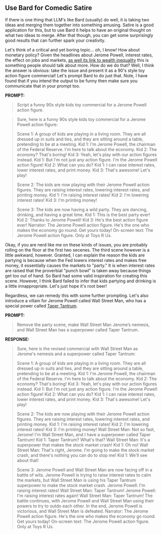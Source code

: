 ## Use Bard for Comedic Satire 

If there is one thing that LLM's like Bard (usually) do well, it is taking two ideas and merging them together into something amusing. Satire is a good application for this, but to use Bard it helps to have an original thought on what two ideas to merge. After that though, you can get some surprisingly good results that can further spark your creativity. 

Let's think of a critical and yet boring topic... oh, I know! How about monetary policy? Given the headlines about Jerome Powell, interest rates, the effect on jobs and markets, [as well its link to wealth inequality](https://www.youtube.com/watch?v=EpMLAQbSYAw) this is something people should talk about more. How do we do that? Well, I think the answer is obvious: take the issue and present it as a 90's style toy action figure commercial! Let's prompt Bard to do just that. Note, I have found that if you intend the output to be funny then make sure you communicate that in your prompt too. 

**PROMPT:**

> Script a funny 90s style kids toy commercial for a Jerome Powell action figure.

>Sure, here is a funny 90s style kids toy commercial for a Jerome Powell action figure:
>
>Scene 1:
>A group of kids are playing in a living room. They are all dressed up in suits and ties, and they are sitting around a table, pretending to be at a meeting.
>Kid 1: I'm Jerome Powell, the chairman of the Federal Reserve. I'm here to talk about the economy.
>Kid 2: The economy? That's boring!
>Kid 3: Yeah, let's play with our action figures instead.
>Kid 1: But I'm not just any action figure. I'm the Jerome Powell action figure!
>Kid 2: What can you do?
>Kid 1: I can raise interest rates, lower interest rates, and print money.
>Kid 3: That's awesome! Let's play!
>
>Scene 2:
>The kids are now playing with their Jerome Powell action figures. They are raising interest rates, lowering interest rates, and printing money.
>Kid 1: I'm raising interest rates!
>Kid 2: I'm lowering interest rates!
>Kid 3: I'm printing money!
>
>Scene 3:
>The kids are now having a wild party. They are dancing, drinking, and having a great time.
>Kid 1: This is the best party ever!
>Kid 2: Thanks to Jerome Powell!
>Kid 3: He's the best action figure ever!
>Narrator: The Jerome Powell action figure. He's the one who makes the economy go round. Get yours today!
>On-screen text: The Jerome Powell action figure. Only at Toys R Us.

Okay, if you are nerd like me on these kinds of issues, you are probably rolling on the floor at the first two secenes. The third scene however is a little awkward, however. Granted, I can explain the reason the kids are partying is because when the Fed lowers interest rates and makes free money, it essentially causes the markets to "party." It is when interest rates are raised that the proverbial "punch bowl" is taken away because things get too out of hand. So Bard had some valid inspiration for creating this scene. However, I think Bard failed to infer that kids partying and drinking is a little innappropriate. Let's just hope it's root beer!

Regardless, we can remedy this with some further prompting. Let's also introduce a villain for Jerome Powell called Wall Street Man, who has a special power called [Taper Tantrum](https://www.investopedia.com/terms/t/taper-tantrum.asp). 

**PROMPT:**

>Remove the party scene, make Wall Street Man Jerome’s nemesis, and Wall Street Man has a superpower called Taper Tantrum.

**RESPONSE:**

>Sure, here is the revised commercial with Wall Street Man as Jerome's nemesis and a superpower called Taper Tantrum:
>
>Scene 1:
>A group of kids are playing in a living room. They are all dressed up in suits and ties, and they are sitting around a table, pretending to be at a meeting.
>Kid 1: I'm Jerome Powell, the chairman of the Federal Reserve. I'm here to talk about the economy.
>Kid 2: The economy? That's boring!
>Kid 3: Yeah, let's play with our action figures instead.
>Kid 1: But I'm not just any action figure. I'm the Jerome Powell action figure!
>Kid 2: What can you do?
>Kid 1: I can raise interest rates, lower interest rates, and print money.
>Kid 3: That's awesome! Let's play!
>
>Scene 2:
>The kids are now playing with their Jerome Powell action figures. They are raising interest rates, lowering interest rates, and printing money.
>Kid 1: I'm raising interest rates!
>Kid 2: I'm lowering interest rates!
>Kid 3: I'm printing money!
>Wall Street Man: Not so fast, Jerome! I'm Wall Street Man, and I have a superpower called Taper Tantrum!
>Kid 1: Taper Tantrum? What's that?
>Wall Street Man: It's a superpower that makes the stock market crash!
>Kid 1: Oh no!
>Wall Street Man: That's right, Jerome. I'm going to make the stock market crash, and there's nothing you can do to stop me!
>Kid 1: We'll see about that!
>
>Scene 3:
>Jerome Powell and Wall Street Man are now facing off in a battle of wits. Jerome Powell is trying to raise interest rates to calm the markets, but Wall Street Man is using his Taper Tantrum superpower to make the stock market crash.
>Jerome Powell: I'm raising interest rates!
>Wall Street Man: Taper Tantrum!
>Jerome Powell: I'm raising interest rates again!
>Wall Street Man: Taper Tantrum!
>The battle continues, with Jerome Powell and Wall Street Man using their powers to try to outdo each other. In the end, Jerome Powell is victorious, and Wall Street Man is defeated.
>Narrator: The Jerome Powell action figure. He's the one who makes the economy go round. Get yours today!
>On-screen text: The Jerome Powell action figure. Only at Toys R Us.
>
